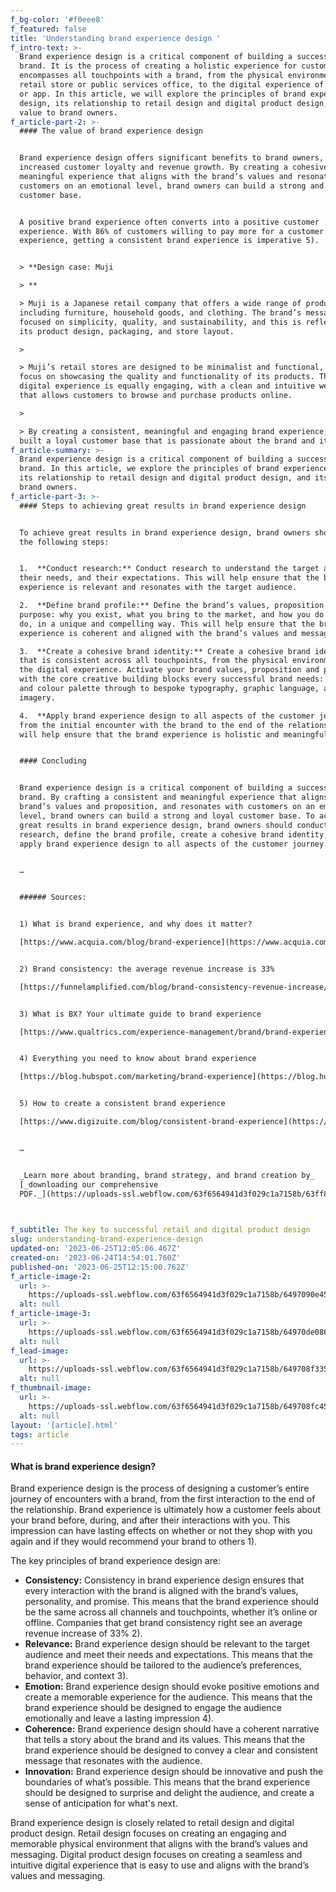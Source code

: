 ```yaml
---
f_bg-color: '#f0eee8'
f_featured: false
title: 'Understanding brand experience design '
f_intro-text: >-
  Brand experience design is a critical component of building a successful
  brand. It is the process of creating a holistic experience for customers that
  encompasses all touchpoints with a brand, from the physical environment of a
  retail store or public services office, to the digital experience of a website
  or app. In this article, we will explore the principles of brand experience
  design, its relationship to retail design and digital product design, and its
  value to brand owners.
f_article-part-2: >-
  #### The value of brand experience design


  Brand experience design offers significant benefits to brand owners, including
  increased customer loyalty and revenue growth. By creating a cohesive and
  meaningful experience that aligns with the brand’s values and resonates with
  customers on an emotional level, brand owners can build a strong and loyal
  customer base.


  A positive brand experience often converts into a positive customer
  experience. With 86% of customers willing to pay more for a customer
  experience, getting a consistent brand experience is imperative 5).


  > **Design case: Muji  

  > ‍**  

  > Muji is a Japanese retail company that offers a wide range of products,
  including furniture, household goods, and clothing. The brand’s messaging is
  focused on simplicity, quality, and sustainability, and this is reflected in
  its product design, packaging, and store layout.  

  >   

  > Muji’s retail stores are designed to be minimalist and functional, with a
  focus on showcasing the quality and functionality of its products. The brand’s
  digital experience is equally engaging, with a clean and intuitive website
  that allows customers to browse and purchase products online.  

  >   

  > By creating a consistent, meaningful and engaging brand experience, Muji has
  built a loyal customer base that is passionate about the brand and its values.
f_article-summary: >-
  Brand experience design is a critical component of building a successful
  brand. In this article, we explore the principles of brand experience design,
  its relationship to retail design and digital product design, and its value to
  brand owners.
f_article-part-3: >-
  #### Steps to achieving great results in brand experience design


  To achieve great results in brand experience design, brand owners should take
  the following steps:


  1.  **Conduct research:** Conduct research to understand the target audience,
  their needs, and their expectations. This will help ensure that the brand
  experience is relevant and resonates with the target audience.

  2.  **Define brand profile:** Define the brand’s values, proposition and
  purpose: why you exist, what you bring to the market, and how you do what you
  do, in a unique and compelling way. This will help ensure that the brand
  experience is coherent and aligned with the brand’s values and messaging.

  3.  **Create a cohesive brand identity:** Create a cohesive brand identity
  that is consistent across all touchpoints, from the physical environment to
  the digital experience. Activate your brand values, proposition and purpose
  with the core creative building blocks every successful brand needs: from logo
  and colour palette through to bespoke typography, graphic language, and
  imagery.

  4.  **Apply brand experience design to all aspects of the customer journey:**
  from the initial encounter with the brand to the end of the relationship. This
  will help ensure that the brand experience is holistic and meaningful.


  #### Concluding


  Brand experience design is a critical component of building a successful
  brand. By crafting a consistent and meaningful experience that aligns with the
  brand’s values and proposition, and resonates with customers on an emotional
  level, brand owners can build a strong and loyal customer base. To achieve
  great results in brand experience design, brand owners should conduct
  research, define the brand profile, create a cohesive brand identity, and
  apply brand experience design to all aspects of the customer journey.


  …


  ###### Sources:


  1) What is brand experience, and why does it matter?  

  ‍[https://www.acquia.com/blog/brand-experience](https://www.acquia.com/blog/brand-experience)


  2) Brand consistency: the average revenue increase is 33%  

  [https://funnelamplified.com/blog/brand-consistency-revenue-increase/](https://funnelamplified.com/blog/brand-consistency-revenue-increase/)


  3) What is BX? Your ultimate guide to brand experience  

  [https://www.qualtrics.com/experience-management/brand/brand-experience/](https://www.qualtrics.com/experience-management/brand/brand-experience/)


  4) Everything you need to know about brand experience  

  [https://blog.hubspot.com/marketing/brand-experience](https://blog.hubspot.com/marketing/brand-experience)


  5) How to create a consistent brand experience  

  [https://www.digizuite.com/blog/consistent-brand-experience](https://www.digizuite.com/blog/consistent-brand-experience)


  …


  _Learn more about branding, brand strategy, and brand creation by_
  [_downloading our comprehensive
  PDF._](https://uploads-ssl.webflow.com/63f6564941d3f029c1a7158b/63ff8466ff4cae239f67a49a_DCS03-Brand.pdf)


  ‍
f_subtitle: The key to successful retail and digital product design
slug: understanding-brand-experience-design
updated-on: '2023-06-25T12:05:06.467Z'
created-on: '2023-06-24T14:54:01.760Z'
published-on: '2023-06-25T12:15:00.762Z'
f_article-image-2:
  url: >-
    https://uploads-ssl.webflow.com/63f6564941d3f029c1a7158b/6497090e4522f54a0306639e_hugo-barbosa.jpg
  alt: null
f_article-image-3:
  url: >-
    https://uploads-ssl.webflow.com/63f6564941d3f029c1a7158b/64970de086c70bec5849364c_MUJI-Storefront.jpg
  alt: null
f_lead-image:
  url: >-
    https://uploads-ssl.webflow.com/63f6564941d3f029c1a7158b/649708f33518866550b16bec_amelie-mourichon.jpg
  alt: null
f_thumbnail-image:
  url: >-
    https://uploads-ssl.webflow.com/63f6564941d3f029c1a7158b/649708fc4522f54a03065b4f_amelie-mourichon-thumb.jpg
  alt: null
layout: '[article].html'
tags: article
---
```


#### What is brand experience design?

Brand experience design is the process of designing a customer’s entire journey of encounters with a brand, from the first interaction to the end of the relationship. Brand experience is ultimately how a customer feels about your brand before, during, and after their interactions with you. This impression can have lasting effects on whether or not they shop with you again and if they would recommend your brand to others 1).

The key principles of brand experience design are:

*   **Consistency:** Consistency in brand experience design ensures that every interaction with the brand is aligned with the brand’s values, personality, and promise. This means that the brand experience should be the same across all channels and touchpoints, whether it’s online or offline. Companies that get brand consistency right see an average revenue increase of 33% 2).
*   **Relevance:** Brand experience design should be relevant to the target audience and meet their needs and expectations. This means that the brand experience should be tailored to the audience’s preferences, behavior, and context 3).
*   **Emotion:** Brand experience design should evoke positive emotions and create a memorable experience for the audience. This means that the brand experience should be designed to engage the audience emotionally and leave a lasting impression 4).
*   **Coherence:** Brand experience design should have a coherent narrative that tells a story about the brand and its values. This means that the brand experience should be designed to convey a clear and consistent message that resonates with the audience.
*   **Innovation:** Brand experience design should be innovative and push the boundaries of what’s possible. This means that the brand experience should be designed to surprise and delight the audience, and create a sense of anticipation for what's next.

Brand experience design is closely related to retail design and digital product design. Retail design focuses on creating an engaging and memorable physical environment that aligns with the brand’s values and messaging. Digital product design focuses on creating a seamless and intuitive digital experience that is easy to use and aligns with the brand’s values and messaging.
